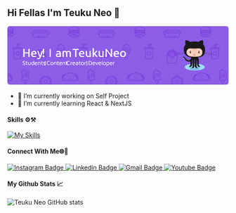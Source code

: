 ## Hi Fellas I'm Teuku Neo 👋

![Teuku Neo](./img/github-header-image.png)

<!--
**TeukuNeo/TeukuNeo** is a ✨ _special_ ✨ repository because its `README.md` (this file) appears on your GitHub profile.

Here are some ideas to get you started:

- 🔭 I’m currently working on ...
- 🌱 I’m currently learning ...
- 👯 I’m looking to collaborate on ...
- 🤔 I’m looking for help with ...
- 💬 Ask me about ...
- 📫 How to reach me: ...
- 😄 Pronouns: ...
- ⚡ Fun fact: ...
-->

- 🔭 I’m currently working on Self Project
- 🌱 I’m currently learning React & NextJS

#### Skills ⚙️⚒️

[![My Skills](https://skillicons.dev/icons?i=js,html,css,react,tailwind,figma,nodejs,django,laravel,express,mysql,git&perline=6)](https://skillicons.dev)


#### Connect With Me🌐🔗
<a href="https://www.instagram.com/teukuneo/" target="_blank">
    <img src="https://img.shields.io/badge/Instagram-E4405F?style=for-the-badge&logo=instagram&logoColor=white" alt="Instagram Badge">
</a>
<a href="https://www.linkedin.com/in/teuku-neo-708935292/">
   <img src="https://img.shields.io/badge/LinkedIn-0077B5?style=for-the-badge&logo=linkedin&logoColor=white" alt="Linkedin Badge"/>
</a>
<a href="mailto:pandogamers@gmail.com">
  <img src="https://img.shields.io/badge/Gmail-D14836?style=for-the-badge&logo=gmail&logoColor=white" alt="Gmail Badge"/>
</a>
<a href="https://www.youtube.com/@teukuneo">
  <img src="https://img.shields.io/badge/YouTube-FF0000?style=for-the-badge&logo=youtube&logoColor=white" alt="Youtube Badge"/>
</a>

#### My Github Stats 📈
![Teuku Neo GitHub stats](https://github-readme-stats.vercel.app/api?username=TeukuNeo&show_icons=true&theme=radical)
